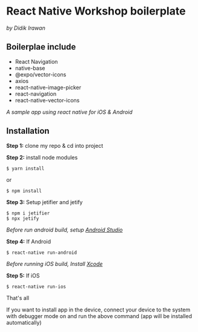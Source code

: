 # React Native Workshop boilerplate
*by Didik Irawan*
## Boilerplae include
- React Navigation
- native-base
- @expo/vector-icons
- axios
- react-native-image-picker
- react-navigation
- react-native-vector-icons

*A sample app using react native for iOS & Android*

## Installation

**Step 1:** clone my repo & cd into project

**Step 2:** install node modules

```
$ yarn install
```
or
```
$ npm install
```
**Step 3:** Setup jetifier and jetify

```
$ npm i jetifier
$ npx jetify
```

*Before run android build, setup [Android Studio](https://facebook.github.io/react-native/docs/android-setup.html)*

**Step 4:** If Android

```
$ react-native run-android
```

*Before running iOS build, Install [Xcode](https://developer.apple.com/xcode/download/)*

**Step 5:** If iOS

```
$ react-native run-ios
```

That's all

If you want to install app in the device, connect your device to the system with debugger mode on and run the above command (app will be installed automatically)
